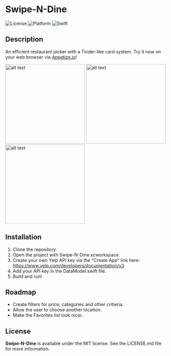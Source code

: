 # Swipe-N-Dine
![License](https://img.shields.io/cocoapods/l/Whisper.svg?style=flat)
![Platform](https://img.shields.io/badge/platform-ios-blue.svg)
![Swift](https://img.shields.io/badge/%20in-swift%205.0-orange.svg)

## Description
An efficient restaurant picker with a Tinder-like card system. Try it now on your web browser via [Appetize.io](https://appetize.io/app/r7xhe8a9fb37nk6gfpet03132c?device=iphone8&scale=75&orientation=portrait&osVersion=11.1&deviceColor=black)!

<img src="https://i.imgur.com/WVHHeIo.jpg" alt="alt text" width="250"> <img src="https://i.imgur.com/Y2d9XGj.jpg" alt="alt text" width="250"> <img src="https://i.imgur.com/BfcMtt7.png" alt="alt text" width="250">

## Installation
1. Clone the repository.
2. Open the project with Swipe-N-Dine.xcworkspace.
3. Create your own Yelp API key via the "Create App" link here: https://www.yelp.com/developers/documentation/v3 
4. Add your API key in the DataModel.swift file.
5. Build and run!

## Roadmap
* Create filters for price, categories and other critieria.
* Allow the user to choose another location.
* Make the Favorites list look nicer.

## License
**Swipe-N-Dine** is available under the MIT license. See the LICENSE.md file for more information.
